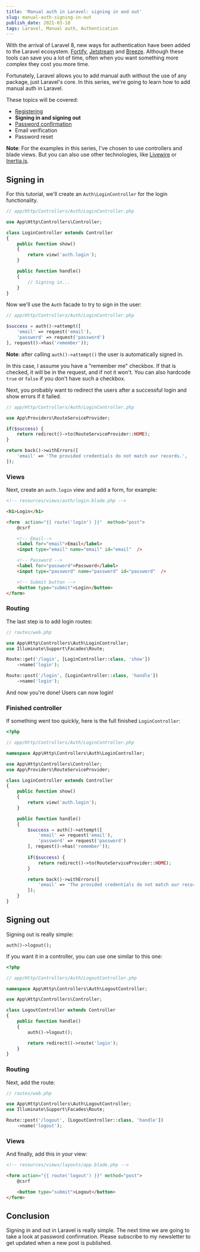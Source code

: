 ```yaml
---
title: 'Manual auth in Laravel: signing in and out'
slug: manual-auth-signing-in-out
publish_date: 2021-03-18
tags: Laravel, Manual auth, Authentication
---
```


With the arrival of Laravel 8, new ways for authentication have been added to the Laravel ecosystem. [Fortify](https://laravel.com/docs/8.x/fortify), [Jetstream](https://jetstream.laravel.com/2.x/introduction.html) and [Breeze](https://github.com/laravel/breeze). Although these tools can save you a lot of time, often when you want something more complex they cost you more time.

Fortunately, Laravel allows you to add manual auth without the use of any package, just Laravel's core. In this series, we're going to learn how to add manual auth in Laravel.

These topics will be covered:

- [Registering](https://www.jeroenvanrensen.nl/blog/manual-auth-registering)
- **Signing in and signing out**
- [Password confirmation](https://www.jeroenvanrensen.nl/blog/manual-auth-password-confirmation)
- Email verification
- Password reset

**Note**: For the examples in this series, I've chosen to use controllers and blade views. But you can also use other technologies, like [Livewire](https://laravel-livewire.com/) or [Inertia.js](https://inertiajs.com/).

## Signing in

For this tutorial, we'll create an `Auth\LoginController` for the login functionality.

```php
// app/Http/Controllers/Auth/LoginController.php

use App\Http\Controllers\Controller;

class LoginController extends Controller
{
    public function show()
    {
        return view('auth.login');
    }

    public function handle()
    {
        // Signing in...
    }
}
```

Now we'll use the `Auth` facade to try to sign in the user:

```php
// app/Http/Controllers/Auth/LoginController.php

$success = auth()->attempt([
    'email' => request('email'),
    'password' => request('password')
], request()->has('remember'));
```

**Note**: after calling `auth()->attempt()` the user is automatically signed in.

In this case, I assume you have a "remember me" checkbox. If that is checked, it will be in the request, and if not it won't. You can also hardcode `true` or `false` if you don't have such a checkbox.

Next, you probably want to redirect the users after a successful login and show errors if it failed.

```php
// app/Http/Controllers/Auth/LoginController.php

use App\Providers\RouteServiceProvider;

if($success) {
    return redirect()->to(RouteServiceProvider::HOME);
}

return back()->withErrors([
    'email' => 'The provided credentials do not match our records.',
]);
```

### Views

Next, create an `auth.login` view and add a form, for example:

```html
<!-- resources/views/auth/login.blade.php -->

<h1>Login</h1>

<form  action="{{ route('login') }}"  method="post">
    @csrf

    <!-- Email-->
    <label for="email">Email</label>
    <input type="email" name="email" id="email"  />

    <!-- Password -->
    <label for="password">Password</label>
    <input type="password" name="password" id="password"  />

    <!-- Submit button -->
    <button type="submit">Login</button>
</form>
```

### Routing

The last step is to add login routes:

```php
// routes/web.php

use App\Http\Controllers\Auth\LoginController;
use Illuminate\Support\Facades\Route;

Route::get('/login', [LoginController::class, 'show'])
    ->name('login');

Route::post('/login', [LoginController::class, 'handle'])
    ->name('login');
```

And now you're done! Users can now login!

### Finished controller

If something went too quickly, here is the full finished `LoginController`:

```php
<?php

// app/Http/Controllers/Auth/LoginController.php

namespace App\Http\Controllers\Auth\LoginController;

use App\Http\Controllers\Controller;
use App\Providers\RouteServiceProvider;

class LoginController extends Controller
{
    public function show()
    {
        return view('auth.login');
    }

    public function handle()
    {
        $success = auth()->attempt([
            'email' => request('email'),
            'password' => request('password')
        ], request()->has('remember'));
        
        if($success) {
            return redirect()->to(RouteServiceProvider::HOME);
        }

        return back()->withErrors([
            'email' => 'The provided credentials do not match our records.',
        ]);
    }
}
```

## Signing out

Signing out is really simple:

```
auth()->logout();
```

If you want it in a controller, you can use one similar to this one:

```php
<?php

// app/Http/Controllers/Auth/LogoutController.php

namespace App\Http\Controllers\Auth\LogoutController;

use App\Http\Controllers\Controller;

class LogoutController extends Controller
{
    public function handle()
    {
        auth()->logout();

        return redirect()->route('login');
    }
}
```

### Routing

Next, add the route:

```php
// routes/web.php

use App\Http\Controllers\Auth\LogoutController;
use Illuminate\Support\Facades\Route;

Route::post('/logout', [LogoutController::class, 'handle'])
    ->name('logout');
```

### Views

And finally, add this in your view:

```html
<!-- resources/views/layouts/app.blade.php -->

<form action="{{ route('logout') }}" method="post">
    @csrf

    <button type="submit">Logout</button>
</form>
```

## Conclusion

Signing in and out in Laravel is really simple. The next time we are going to take a look at password confirmation. Please subscribe to my newsletter to get updated when a new post is published.
